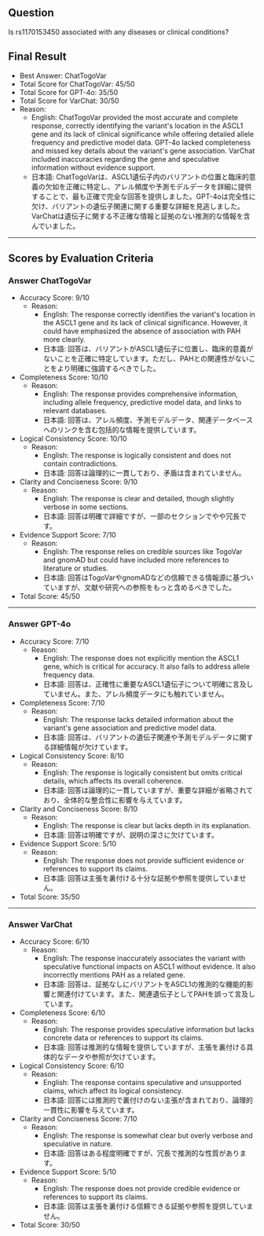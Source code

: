 ## Question

Is rs1170153450 associated with any diseases or clinical conditions?

## Final Result

- Best Answer: ChatTogoVar
- Total Score for ChatTogoVar: 45/50
- Total Score for GPT-4o: 35/50
- Total Score for VarChat: 30/50
- Reason:
  - English: ChatTogoVar provided the most accurate and complete response, correctly identifying the variant's location in the ASCL1 gene and its lack of clinical significance while offering detailed allele frequency and predictive model data. GPT-4o lacked completeness and missed key details about the variant's gene association. VarChat included inaccuracies regarding the gene and speculative information without evidence support.
  - 日本語: ChatTogoVarは、ASCL1遺伝子内のバリアントの位置と臨床的意義の欠如を正確に特定し、アレル頻度や予測モデルデータを詳細に提供することで、最も正確で完全な回答を提供しました。GPT-4oは完全性に欠け、バリアントの遺伝子関連に関する重要な詳細を見逃しました。VarChatは遺伝子に関する不正確な情報と証拠のない推測的な情報を含んでいました。

---

## Scores by Evaluation Criteria

### Answer ChatTogoVar
- Accuracy Score: 9/10
  - Reason: 
    - English: The response correctly identifies the variant's location in the ASCL1 gene and its lack of clinical significance. However, it could have emphasized the absence of association with PAH more clearly.
    - 日本語: 回答は、バリアントがASCL1遺伝子に位置し、臨床的意義がないことを正確に特定しています。ただし、PAHとの関連性がないことをより明確に強調するべきでした。
- Completeness Score: 10/10
  - Reason: 
    - English: The response provides comprehensive information, including allele frequency, predictive model data, and links to relevant databases.
    - 日本語: 回答は、アレル頻度、予測モデルデータ、関連データベースへのリンクを含む包括的な情報を提供しています。
- Logical Consistency Score: 10/10
  - Reason: 
    - English: The response is logically consistent and does not contain contradictions.
    - 日本語: 回答は論理的に一貫しており、矛盾は含まれていません。
- Clarity and Conciseness Score: 9/10
  - Reason: 
    - English: The response is clear and detailed, though slightly verbose in some sections.
    - 日本語: 回答は明確で詳細ですが、一部のセクションでやや冗長です。
- Evidence Support Score: 7/10
  - Reason: 
    - English: The response relies on credible sources like TogoVar and gnomAD but could have included more references to literature or studies.
    - 日本語: 回答はTogoVarやgnomADなどの信頼できる情報源に基づいていますが、文献や研究への参照をもっと含めるべきでした。
- Total Score: 45/50

---

### Answer GPT-4o
- Accuracy Score: 7/10
  - Reason: 
    - English: The response does not explicitly mention the ASCL1 gene, which is critical for accuracy. It also fails to address allele frequency data.
    - 日本語: 回答は、正確性に重要なASCL1遺伝子について明確に言及していません。また、アレル頻度データにも触れていません。
- Completeness Score: 7/10
  - Reason: 
    - English: The response lacks detailed information about the variant's gene association and predictive model data.
    - 日本語: 回答は、バリアントの遺伝子関連や予測モデルデータに関する詳細情報が欠けています。
- Logical Consistency Score: 8/10
  - Reason: 
    - English: The response is logically consistent but omits critical details, which affects its overall coherence.
    - 日本語: 回答は論理的に一貫していますが、重要な詳細が省略されており、全体的な整合性に影響を与えています。
- Clarity and Conciseness Score: 8/10
  - Reason: 
    - English: The response is clear but lacks depth in its explanation.
    - 日本語: 回答は明確ですが、説明の深さに欠けています。
- Evidence Support Score: 5/10
  - Reason: 
    - English: The response does not provide sufficient evidence or references to support its claims.
    - 日本語: 回答は主張を裏付ける十分な証拠や参照を提供していません。
- Total Score: 35/50

---

### Answer VarChat
- Accuracy Score: 6/10
  - Reason: 
    - English: The response inaccurately associates the variant with speculative functional impacts on ASCL1 without evidence. It also incorrectly mentions PAH as a related gene.
    - 日本語: 回答は、証拠なしにバリアントをASCL1の推測的な機能的影響と関連付けています。また、関連遺伝子としてPAHを誤って言及しています。
- Completeness Score: 6/10
  - Reason: 
    - English: The response provides speculative information but lacks concrete data or references to support its claims.
    - 日本語: 回答は推測的な情報を提供していますが、主張を裏付ける具体的なデータや参照が欠けています。
- Logical Consistency Score: 6/10
  - Reason: 
    - English: The response contains speculative and unsupported claims, which affect its logical consistency.
    - 日本語: 回答には推測的で裏付けのない主張が含まれており、論理的一貫性に影響を与えています。
- Clarity and Conciseness Score: 7/10
  - Reason: 
    - English: The response is somewhat clear but overly verbose and speculative in nature.
    - 日本語: 回答はある程度明確ですが、冗長で推測的な性質があります。
- Evidence Support Score: 5/10
  - Reason: 
    - English: The response does not provide credible evidence or references to support its claims.
    - 日本語: 回答は主張を裏付ける信頼できる証拠や参照を提供していません。
- Total Score: 30/50